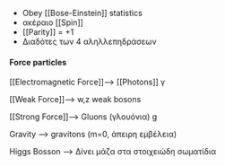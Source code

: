 - Obey [[Bose-Einstein]] statistics
-  ακέραιο [[Spin]]
- [[Parity]] = +1
-  Διαδότες των 4 αληλλεπηδράσεων


#### Force particles

[[Electromagnetic Force]]--> [[Photons]] γ

[[Weak Force]]--> w,z weak bosons

[[Strong Force]]--> Gluons (γλουόνια) g

Gravity --> gravitons (m=0, άπειρη εμβέλεια)

Higgs Bosson --> Δίνει μάζα στα στοιχειώδη σωματίδια
